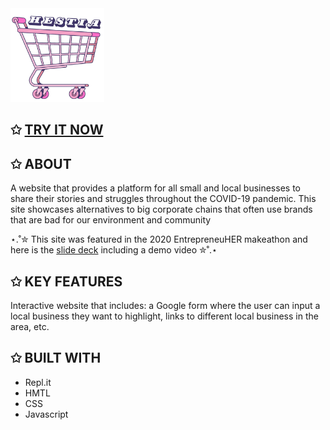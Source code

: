 <img src="logo.png" alt="isolated" width="150"/>

## ✩ [TRY IT NOW](https://s0ph13ann3.github.io/Hestia/)

## ✩ ABOUT
A website that provides a platform for all small and local businesses to share their stories and struggles throughout the COVID-19 pandemic. 
This site showcases alternatives to big corporate chains that often use brands that are bad for our environment and community

⋆.˚✮ This site was featured in the 2020 EntrepreneuHER makeathon and here is the [slide deck](https://docs.google.com/presentation/d/1O6xAehsDkY9TCV0kDKdkEnHyTdMjVLPEJr_BmQJK1yk/edit?usp=sharing) 
including a demo video ✮˚.⋆

## ✩ KEY FEATURES
Interactive website that includes: a Google form where the user can input a local business they want to highlight, 
links to different local business in the area, etc.

## ✩ BUILT WITH
- Repl.it
- HMTL 
- CSS
- Javascript

